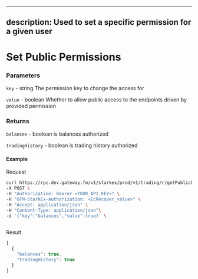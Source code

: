 
---
description: Used to set a specific permission for a given user
---
# **Set Public Permissions**

### **Parameters**
`key` - string
The permission key to change the access for

`value` - boolean
Whether to allow public access to the endpoints driven by provided permission

### **Returns**
`balances` - boolean
is balances authorized

`tradingHistory` - boolean
is trading history authorized

#### **Example**

Request

```bash
curl https://rpc.dev.gateway.fm/v1/starkex/prod/v1/trading/r/getPublicUserPermissions \
-X POST \
-H "Authorization: Bearer <YOUR_API_KEY>" \
-H "GFM-StarkEx-Authorization: <EcRecover_value>" \
-H "Accept: application/json" \
-H "Content-Type: application/json"\
-d '{"key":"balances","value":true}' \
  
```


Result

```javascript
[
  {
    "balances": true,
    "tradingHistory": true
  }
]
```